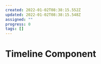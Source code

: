 ```yaml
---
created: 2022-01-02T08:38:15.552Z
updated: 2022-01-02T08:38:15.548Z
assigned: ""
progress: 0
tags: []
---
```


# Timeline Component
